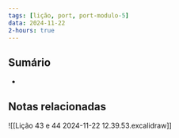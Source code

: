 ```yaml
---
tags: [lição, port, port-modulo-5]
data: 2024-11-22
2-hours: true
---
```


## Sumário
-
## Notas relacionadas
![[Lição 43 e 44 2024-11-22 12.39.53.excalidraw]]